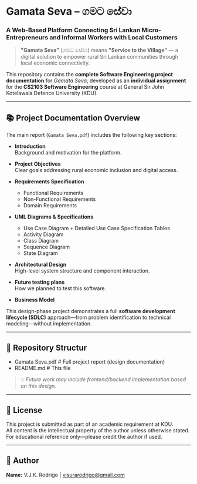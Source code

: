 # Gamata Seva – ගමට සේවා  
### A Web-Based Platform Connecting Sri Lankan Micro-Entrepreneurs and Informal Workers with Local Customers

> **"Gamata Seva"** (ගමට සේවා) means **"Service to the Village"** — a digital solution to empower rural Sri Lankan communities through local economic connectivity.

This repository contains the **complete Software Engineering project documentation** for *Gamata Seva*, developed as an **individual assignment** for the **CS2103 Software Engineering** course at General Sir John Kotelawala Defence University (KDU).

---

## 📚 Project Documentation Overview

The main report (`Gamata Seva.pdf`) includes the following key sections:

- **Introduction**  
  Background and motivation for the platform.
  
- **Project Objectives**  
  Clear goals addressing rural economic inclusion and digital access.

- **Requirements Specification**
  - Functional Requirements
  - Non-Functional Requirements
  - Domain Requirements

- **UML Diagrams & Specifications**
  - Use Case Diagram + Detailed Use Case Specification Tables
  - Activity Diagram
  - Class Diagram
  - Sequence Diagram
  - State Diagram

- **Architectural Design**  
  High-level system structure and component interaction.

- **Future testing plans**  
  How we planned to test this software.

- **Business Model**  

This design-phase project demonstrates a full **software development lifecycle (SDLC)** approach—from problem identification to technical modeling—without implementation.

---

## 📁 Repository Structur
 - Gamata Seva.pdf # Full project report (design documentation)
 - README.md # This file

> 💡 *Future work may include frontend/backend implementation based on this design.*

---

## 📝 License

This project is submitted as part of an academic requirement at KDU.  
All content is the intellectual property of the author unless otherwise stated.  
For educational reference only—please credit the author if used.

---

## 👤 Author

**Name:** V.J.K. Rodrigo | visurarodrigo@gmail.com 



